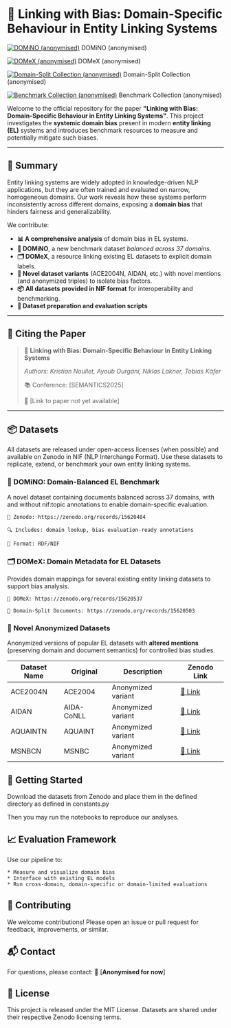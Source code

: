 # 🔗 Linking with Bias: Domain-Specific Behaviour in Entity Linking Systems

[![DOMiNO (anonymised)](https://zenodo.org/badge/DOI/10.5281/zenodo.15620484.svg)](https://doi.org/10.5281/zenodo.15620484) DOMiNO (anonymised)

[![DOMeX (anonymised)](https://zenodo.org/badge/DOI/10.5281/zenodo.15620537.svg)](https://doi.org/10.5281/zenodo.15620537) DOMeX (anonymised)

[![Domain-Split Collection (anonymised)](https://zenodo.org/badge/DOI/10.5281/zenodo.15620503.svg)](https://doi.org/10.5281/zenodo.15620503) Domain-Split Collection (anonymised)

[![Benchmark Collection (anonymised)](https://zenodo.org/badge/DOI/10.5281/zenodo.15620518.svg)](https://doi.org/10.5281/zenodo.15620518) Benchmark Collection (anonymised)

Welcome to the official repository for the paper **"Linking with Bias: Domain-Specific Behaviour in Entity Linking Systems"**. This project investigates the **systemic domain bias** present in modern **entity linking (EL)** systems and introduces benchmark resources to measure and potentially mitigate such biases.

---

## 🧠 Summary

Entity linking systems are widely adopted in knowledge-driven NLP applications, but they are often trained and evaluated on narrow, homogeneous domains. Our work reveals how these systems perform inconsistently across different domains, exposing a **domain bias** that hinders fairness and generalizability.

We contribute:

- **📊 A comprehensive analysis** of domain bias in EL systems.
- **🧾 DOMiNO**, a new benchmark dataset *balanced across 37 domains*.
- **🗂️ DOMeX**, a resource linking existing EL datasets to explicit domain labels.
- **🧪 Novel dataset variants** (ACE2004N, AIDAN, etc.) with novel mentions (and anonymized triples) to isolate bias factors.
- **📦 All datasets provided in NIF format** for interoperability and benchmarking.
- **🧪 Dataset preparation and evaluation scripts**

---

## 🧾 Citing the Paper

> 📄 **Linking with Bias: Domain-Specific Behaviour in Entity Linking Systems**  
>
> _Authors: Kristian Noullet, Ayoub Ourgani, Niklas Lakner, Tobias Käfer_
>
> 📚 Conference: [SEMANTICS2025]  
>
> 🔗 [Link to paper not yet available]

---


## 📦 Datasets

All datasets are released under open-access licenses (when possible) and available on Zenodo in NIF (NLP Interchange Format). Use these datasets to replicate, extend, or benchmark your own entity linking systems.
### 🧬 DOMiNO: Domain-Balanced EL Benchmark

A novel dataset containing documents balanced across 37 domains, with and without nif:topic annotations to enable domain-specific evaluation.

    📁 Zenodo: https://zenodo.org/records/15620484

    🔍 Includes: domain lookup, bias evaluation-ready annotations

    📄 Format: RDF/NIF
	


### 🗂️ DOMeX: Domain Metadata for EL Datasets

Provides domain mappings for several existing entity linking datasets to support bias analysis.

    📁 DOMeX: https://zenodo.org/records/15620537

    📁 Domain-Split Documents: https://zenodo.org/records/15620503

### 🧪 Novel Anonymized Datasets

Anonymized versions of popular EL datasets with **altered mentions** (preserving domain and document semantics) for controlled bias studies.

| Dataset Name | Original     | Description         | Zenodo Link                                                   |
|--------------|--------------|---------------------|----------------------------------------------------------------|
| ACE2004N     | ACE2004      | Anonymized variant  | [🔗 Link](https://zenodo.org/records/15620518)                |
| AIDAN        | AIDA-CoNLL   | Anonymized variant  | [🔗 Link](https://zenodo.org/records/15620518)                |
| AQUAINTN     | AQUAINT      | Anonymized variant  | [🔗 Link](https://zenodo.org/records/15620518)                |
| MSNBCN       | MSNBC        | Anonymized variant  | [🔗 Link](https://zenodo.org/records/15620518)                |

## 🚀 Getting Started

Download the datasets from Zenodo and place them in the defined directory as defined in constants.py

Then you may run the notebooks to reproduce our analyses.


## 📈 Evaluation Framework

Use our pipeline to:

    * Measure and visualize domain bias
    * Interface with existing EL models
    * Run cross-domain, domain-specific or domain-limited evaluations


## 🤝 Contributing

We welcome contributions! Please open an issue or pull request for feedback, improvements, or similar.

## 📬 Contact

For questions, please contact:
📧 [**Anonymised for now**]
## 📝 License

This project is released under the MIT License. Datasets are shared under their respective Zenodo licensing terms.